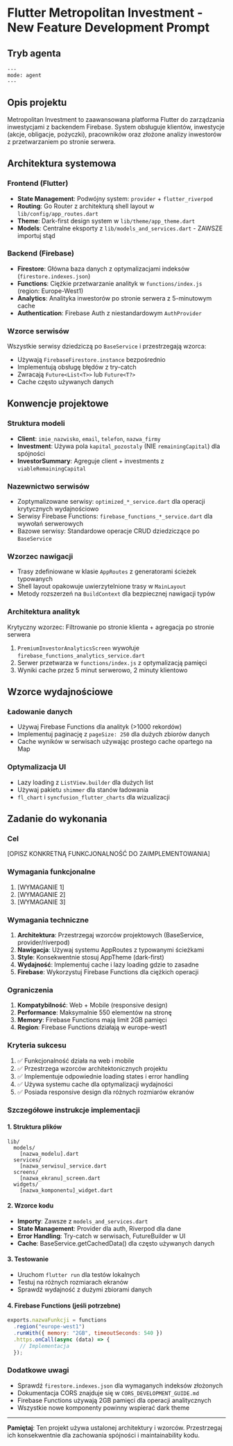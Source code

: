 # Flutter Metropolitan Investment - New Feature Development Prompt

## Tryb agenta
```prompt
---
mode: agent
---
```

## Opis projektu
Metropolitan Investment to zaawansowana platforma Flutter do zarządzania inwestycjami z backendem Firebase. System obsługuje klientów, inwestycje (akcje, obligacje, pożyczki), pracowników oraz złożone analizy inwestorów z przetwarzaniem po stronie serwera.

## Architektura systemowa

### Frontend (Flutter)
- **State Management**: Podwójny system: `provider` + `flutter_riverpod`
- **Routing**: Go Router z architekturą shell layout w `lib/config/app_routes.dart`
- **Theme**: Dark-first design system w `lib/theme/app_theme.dart`
- **Models**: Centralne eksporty z `lib/models_and_services.dart` - ZAWSZE importuj stąd

### Backend (Firebase)
- **Firestore**: Główna baza danych z optymalizacjami indeksów (`firestore.indexes.json`)
- **Functions**: Ciężkie przetwarzanie analityk w `functions/index.js` (region: Europe-West1)
- **Analytics**: Analityka inwestorów po stronie serwera z 5-minutowym cache
- **Authentication**: Firebase Auth z niestandardowym `AuthProvider`

### Wzorce serwisów
Wszystkie serwisy dziedziczą po `BaseService` i przestrzegają wzorca:
- Używają `FirebaseFirestore.instance` bezpośrednio
- Implementują obsługę błędów z try-catch
- Zwracają `Future<List<T>>` lub `Future<T?>`
- Cache często używanych danych

## Konwencje projektowe

### Struktura modeli
- **Client**: `imie_nazwisko`, `email`, `telefon`, `nazwa_firmy`
- **Investment**: Używa pola `kapital_pozostaly` (NIE `remainingCapital`) dla spójności
- **InvestorSummary**: Agreguje client + investments z `viableRemainingCapital`

### Nazewnictwo serwisów
- Zoptymalizowane serwisy: `optimized_*_service.dart` dla operacji krytycznych wydajnościowo
- Serwisy Firebase Functions: `firebase_functions_*_service.dart` dla wywołań serwerowych
- Bazowe serwisy: Standardowe operacje CRUD dziedziczące po `BaseService`

### Wzorzec nawigacji
- Trasy zdefiniowane w klasie `AppRoutes` z generatorami ścieżek typowanych
- Shell layout opakowuje uwierzytelnione trasy w `MainLayout`
- Metody rozszerzeń na `BuildContext` dla bezpiecznej nawigacji typów

### Architektura analityk
Krytyczny wzorzec: Filtrowanie po stronie klienta + agregacja po stronie serwera
1. `PremiumInvestorAnalyticsScreen` wywołuje `firebase_functions_analytics_service.dart`
2. Serwer przetwarza w `functions/index.js` z optymalizacją pamięci
3. Wyniki cache przez 5 minut serwerowo, 2 minuty klientowo

## Wzorce wydajnościowe

### Ładowanie danych
- Używaj Firebase Functions dla analityk (>1000 rekordów)
- Implementuj paginację z `pageSize: 250` dla dużych zbiorów danych
- Cache wyników w serwisach używając prostego cache opartego na Map

### Optymalizacja UI
- Lazy loading z `ListView.builder` dla dużych list
- Używaj pakietu `shimmer` dla stanów ładowania
- `fl_chart` i `syncfusion_flutter_charts` dla wizualizacji

## Zadanie do wykonania

### Cel
[OPISZ KONKRETNĄ FUNKCJONALNOŚĆ DO ZAIMPLEMENTOWANIA]

### Wymagania funkcjonalne
1. [WYMAGANIE 1]
2. [WYMAGANIE 2]
3. [WYMAGANIE 3]

### Wymagania techniczne
1. **Architektura**: Przestrzegaj wzorców projektowych (BaseService, provider/riverpod)
2. **Nawigacja**: Używaj systemu AppRoutes z typowanymi ścieżkami
3. **Style**: Konsekwentnie stosuj AppTheme (dark-first)
4. **Wydajność**: Implementuj cache i lazy loading gdzie to zasadne
5. **Firebase**: Wykorzystuj Firebase Functions dla ciężkich operacji

### Ograniczenia
1. **Kompatybilność**: Web + Mobile (responsive design)
2. **Performance**: Maksymalnie 550 elementów na stronę
3. **Memory**: Firebase Functions mają limit 2GB pamięci
4. **Region**: Firebase Functions działają w europe-west1

### Kryteria sukcesu
1. ✅ Funkcjonalność działa na web i mobile
2. ✅ Przestrzega wzorców architektonicznych projektu
3. ✅ Implementuje odpowiednie loading states i error handling
4. ✅ Używa systemu cache dla optymalizacji wydajności
5. ✅ Posiada responsive design dla różnych rozmiarów ekranów

### Szczegółowe instrukcje implementacji

#### 1. Struktura plików
```
lib/
  models/
    [nazwa_modelu].dart
  services/
    [nazwa_serwisu]_service.dart
  screens/
    [nazwa_ekranu]_screen.dart
  widgets/
    [nazwa_komponentu]_widget.dart
```

#### 2. Wzorce kodu
- **Importy**: Zawsze z `models_and_services.dart`
- **State Management**: Provider dla auth, Riverpod dla dane
- **Error Handling**: Try-catch w serwisach, FutureBuilder w UI
- **Cache**: BaseService.getCachedData() dla często używanych danych

#### 3. Testowanie
- Uruchom `flutter run` dla testów lokalnych
- Testuj na różnych rozmiarach ekranów
- Sprawdź wydajność z dużymi zbiorami danych

#### 4. Firebase Functions (jeśli potrzebne)
```javascript
exports.nazwaFunkcji = functions
  .region("europe-west1")
  .runWith({ memory: "2GB", timeoutSeconds: 540 })
  .https.onCall(async (data) => {
    // Implementacja
  });
```

### Dodatkowe uwagi
- Sprawdź `firestore.indexes.json` dla wymaganych indeksów złożonych
- Dokumentacja CORS znajduje się w `CORS_DEVELOPMENT_GUIDE.md`
- Firebase Functions używają 2GB pamięci dla operacji analitycznych
- Wszystkie nowe komponenty powinny wspierać dark theme

---
**Pamiętaj**: Ten projekt używa ustalonej architektury i wzorców. Przestrzegaj ich konsekwentnie dla zachowania spójności i maintainability kodu.